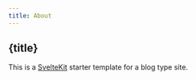 ```yaml
---
title: About
---
```


## {title}

This is a [SvelteKit](https://kit.svelte.dev) starter template for a blog type site.
